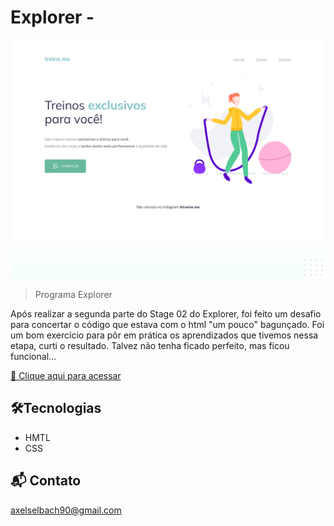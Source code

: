 # Explorer - 

![preview](./github/p.png)

>Programa Explorer

Após realizar a segunda parte do Stage 02 do Explorer, foi feito um desafio para concertar o código que estava com o html "um pouco" bagunçado. Foi um bom exercício para pôr em prática os aprendizados que tivemos nessa etapa, curti o resultado. Talvez não tenha ficado perfeito, mas ficou funcional...

[🔗 Clique aqui para acessar](https://axelselbach.github.io/Desafio-Intermedi-rio-Stage-02-Explorer/)

## 🛠️Tecnologias

- HMTL
- CSS

## 📬 Contato

axelselbach90@gmail.com